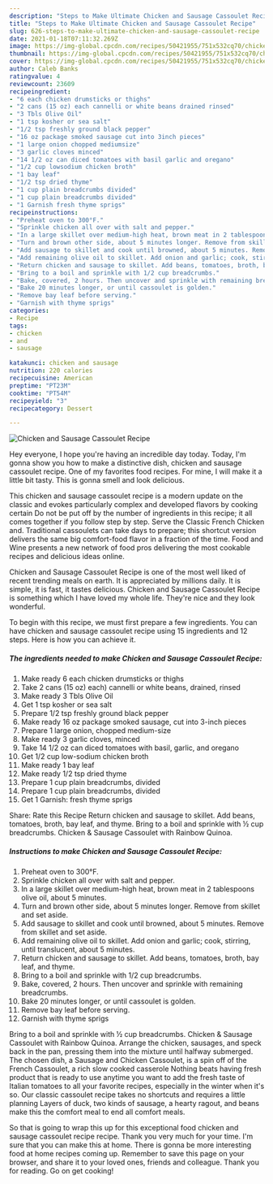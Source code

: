 ```yaml
---
description: "Steps to Make Ultimate Chicken and Sausage Cassoulet Recipe"
title: "Steps to Make Ultimate Chicken and Sausage Cassoulet Recipe"
slug: 626-steps-to-make-ultimate-chicken-and-sausage-cassoulet-recipe
date: 2021-01-18T07:11:32.269Z
image: https://img-global.cpcdn.com/recipes/50421955/751x532cq70/chicken-and-sausage-cassoulet-recipe-recipe-main-photo.jpg
thumbnail: https://img-global.cpcdn.com/recipes/50421955/751x532cq70/chicken-and-sausage-cassoulet-recipe-recipe-main-photo.jpg
cover: https://img-global.cpcdn.com/recipes/50421955/751x532cq70/chicken-and-sausage-cassoulet-recipe-recipe-main-photo.jpg
author: Caleb Banks
ratingvalue: 4
reviewcount: 23609
recipeingredient:
- "6 each chicken drumsticks or thighs"
- "2 cans (15 oz) each cannelli or white beans drained rinsed"
- "3 Tbls Olive Oil"
- "1 tsp kosher or sea salt"
- "1/2 tsp freshly ground black pepper"
- "16 oz package smoked sausage cut into 3inch pieces"
- "1 large onion chopped mediumsize"
- "3 garlic cloves minced"
- "14 1/2 oz can diced tomatoes with basil garlic and oregano"
- "1/2 cup lowsodium chicken broth"
- "1 bay leaf"
- "1/2 tsp dried thyme"
- "1 cup plain breadcrumbs divided"
- "1 cup plain breadcrumbs divided"
- "1 Garnish fresh thyme sprigs"
recipeinstructions:
- "Preheat oven to 300°F."
- "Sprinkle chicken all over with salt and pepper."
- "In a large skillet over medium-high heat, brown meat in 2 tablespoons olive oil, about 5 minutes."
- "Turn and brown other side, about 5 minutes longer. Remove from skillet and set aside."
- "Add sausage to skillet and cook until browned, about 5 minutes. Remove from skillet and set aside."
- "Add remaining olive oil to skillet. Add onion and garlic; cook, stirring, until translucent, about 5 minutes."
- "Return chicken and sausage to skillet. Add beans, tomatoes, broth, bay leaf, and thyme."
- "Bring to a boil and sprinkle with 1/2 cup breadcrumbs."
- "Bake, covered, 2 hours. Then uncover and sprinkle with remaining breadcrumbs."
- "Bake 20 minutes longer, or until cassoulet is golden."
- "Remove bay leaf before serving."
- "Garnish with thyme sprigs"
categories:
- Recipe
tags:
- chicken
- and
- sausage

katakunci: chicken and sausage 
nutrition: 220 calories
recipecuisine: American
preptime: "PT23M"
cooktime: "PT54M"
recipeyield: "3"
recipecategory: Dessert

---
```



![Chicken and Sausage Cassoulet Recipe](https://img-global.cpcdn.com/recipes/50421955/751x532cq70/chicken-and-sausage-cassoulet-recipe-recipe-main-photo.jpg)

Hey everyone, I hope you're having an incredible day today. Today, I'm gonna show you how to make a distinctive dish, chicken and sausage cassoulet recipe. One of my favorites food recipes. For mine, I will make it a little bit tasty. This is gonna smell and look delicious.

This chicken and sausage cassoulet recipe is a modern update on the classic and evokes particularly complex and developed flavors by cooking certain Do not be put off by the number of ingredients in this recipe; it all comes together if you follow step by step. Serve the Classic French Chicken and. Traditional cassoulets can take days to prepare; this shortcut version delivers the same big comfort-food flavor in a fraction of the time. Food and Wine presents a new network of food pros delivering the most cookable recipes and delicious ideas online.

Chicken and Sausage Cassoulet Recipe is one of the most well liked of recent trending meals on earth. It is appreciated by millions daily. It is simple, it is fast, it tastes delicious. Chicken and Sausage Cassoulet Recipe is something which I have loved my whole life. They're nice and they look wonderful.


To begin with this recipe, we must first prepare a few ingredients. You can have chicken and sausage cassoulet recipe using 15 ingredients and 12 steps. Here is how you can achieve it.

<!--inarticleads1-->

##### The ingredients needed to make Chicken and Sausage Cassoulet Recipe:

1. Make ready 6 each chicken drumsticks or thighs
1. Take 2 cans (15 oz) each) cannelli or white beans, drained, rinsed
1. Make ready 3 Tbls Olive Oil
1. Get 1 tsp kosher or sea salt
1. Prepare 1/2 tsp freshly ground black pepper
1. Make ready 16 oz package smoked sausage, cut into 3-inch pieces
1. Prepare 1 large onion, chopped medium-size
1. Make ready 3 garlic cloves, minced
1. Take 14 1/2 oz can diced tomatoes with basil, garlic, and oregano
1. Get 1/2 cup low-sodium chicken broth
1. Make ready 1 bay leaf
1. Make ready 1/2 tsp dried thyme
1. Prepare 1 cup plain breadcrumbs, divided
1. Prepare 1 cup plain breadcrumbs, divided
1. Get 1 Garnish: fresh thyme sprigs


Share: Rate this Recipe Return chicken and sausage to skillet. Add beans, tomatoes, broth, bay leaf, and thyme. Bring to a boil and sprinkle with ½ cup breadcrumbs. Chicken &amp; Sausage Cassoulet with Rainbow Quinoa. 

<!--inarticleads2-->

##### Instructions to make Chicken and Sausage Cassoulet Recipe:

1. Preheat oven to 300°F.
1. Sprinkle chicken all over with salt and pepper.
1. In a large skillet over medium-high heat, brown meat in 2 tablespoons olive oil, about 5 minutes.
1. Turn and brown other side, about 5 minutes longer. Remove from skillet and set aside.
1. Add sausage to skillet and cook until browned, about 5 minutes. Remove from skillet and set aside.
1. Add remaining olive oil to skillet. Add onion and garlic; cook, stirring, until translucent, about 5 minutes.
1. Return chicken and sausage to skillet. Add beans, tomatoes, broth, bay leaf, and thyme.
1. Bring to a boil and sprinkle with 1/2 cup breadcrumbs.
1. Bake, covered, 2 hours. Then uncover and sprinkle with remaining breadcrumbs.
1. Bake 20 minutes longer, or until cassoulet is golden.
1. Remove bay leaf before serving.
1. Garnish with thyme sprigs


Bring to a boil and sprinkle with ½ cup breadcrumbs. Chicken &amp; Sausage Cassoulet with Rainbow Quinoa. Arrange the chicken, sausages, and speck back in the pan, pressing them into the mixture until halfway submerged. The chosen dish, a Sausage and Chicken Cassoulet, is a spin off of the French Cassoulet, a rich slow cooked casserole Nothing beats having fresh product that is ready to use anytime you want to add the fresh taste of Italian tomatoes to all your favorite recipes, especially in the winter when it&#39;s so. Our classic cassoulet recipe takes no shortcuts and requires a little planning Layers of duck, two kinds of sausage, a hearty ragout, and beans make this the comfort meal to end all comfort meals. 

So that is going to wrap this up for this exceptional food chicken and sausage cassoulet recipe recipe. Thank you very much for your time. I'm sure that you can make this at home. There is gonna be more interesting food at home recipes coming up. Remember to save this page on your browser, and share it to your loved ones, friends and colleague. Thank you for reading. Go on get cooking!
